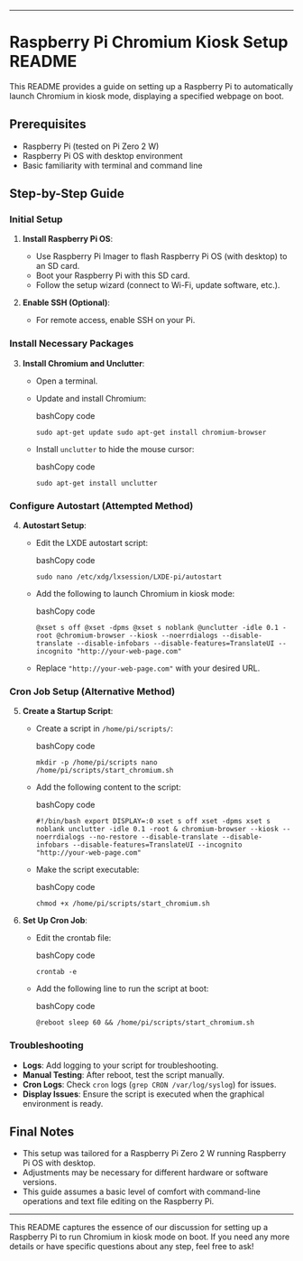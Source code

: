 * * *

Raspberry Pi Chromium Kiosk Setup README
========================================

This README provides a guide on setting up a Raspberry Pi to automatically launch Chromium in kiosk mode, displaying a specified webpage on boot.

Prerequisites
-------------

*   Raspberry Pi (tested on Pi Zero 2 W)
*   Raspberry Pi OS with desktop environment
*   Basic familiarity with terminal and command line

Step-by-Step Guide
------------------

### Initial Setup

1.  **Install Raspberry Pi OS**:
    
    *   Use Raspberry Pi Imager to flash Raspberry Pi OS (with desktop) to an SD card.
    *   Boot your Raspberry Pi with this SD card.
    *   Follow the setup wizard (connect to Wi-Fi, update software, etc.).
2.  **Enable SSH (Optional)**:
    
    *   For remote access, enable SSH on your Pi.

### Install Necessary Packages

3.  **Install Chromium and Unclutter**:
    *   Open a terminal.
    *   Update and install Chromium:
        
        bashCopy code
        
        `sudo apt-get update sudo apt-get install chromium-browser`
        
    *   Install `unclutter` to hide the mouse cursor:
        
        bashCopy code
        
        `sudo apt-get install unclutter`
        

### Configure Autostart (Attempted Method)

4.  **Autostart Setup**:
    *   Edit the LXDE autostart script:
        
        bashCopy code
        
        `sudo nano /etc/xdg/lxsession/LXDE-pi/autostart`
        
    *   Add the following to launch Chromium in kiosk mode:
        
        bashCopy code
        
        `@xset s off @xset -dpms @xset s noblank @unclutter -idle 0.1 -root @chromium-browser --kiosk --noerrdialogs --disable-translate --disable-infobars --disable-features=TranslateUI --incognito "http://your-web-page.com"`
        
    *   Replace `"http://your-web-page.com"` with your desired URL.

### Cron Job Setup (Alternative Method)

5.  **Create a Startup Script**:
    
    *   Create a script in `/home/pi/scripts/`:
        
        bashCopy code
        
        `mkdir -p /home/pi/scripts nano /home/pi/scripts/start_chromium.sh`
        
    *   Add the following content to the script:
        
        bashCopy code
        
        `#!/bin/bash export DISPLAY=:0 xset s off xset -dpms xset s noblank unclutter -idle 0.1 -root & chromium-browser --kiosk --noerrdialogs --no-restore --disable-translate --disable-infobars --disable-features=TranslateUI --incognito "http://your-web-page.com"`
        
    *   Make the script executable:
        
        bashCopy code
        
        `chmod +x /home/pi/scripts/start_chromium.sh`
        
6.  **Set Up Cron Job**:
    
    *   Edit the crontab file:
        
        bashCopy code
        
        `crontab -e`
        
    *   Add the following line to run the script at boot:
        
        bashCopy code
        
        `@reboot sleep 60 && /home/pi/scripts/start_chromium.sh`
        

### Troubleshooting

*   **Logs**: Add logging to your script for troubleshooting.
*   **Manual Testing**: After reboot, test the script manually.
*   **Cron Logs**: Check `cron` logs (`grep CRON /var/log/syslog`) for issues.
*   **Display Issues**: Ensure the script is executed when the graphical environment is ready.

Final Notes
-----------

*   This setup was tailored for a Raspberry Pi Zero 2 W running Raspberry Pi OS with desktop.
*   Adjustments may be necessary for different hardware or software versions.
*   This guide assumes a basic level of comfort with command-line operations and text file editing on the Raspberry Pi.

* * *

This README captures the essence of our discussion for setting up a Raspberry Pi to run Chromium in kiosk mode on boot. If you need any more details or have specific questions about any step, feel free to ask!